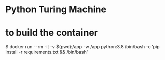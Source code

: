 # Python Turing Machine


# to build the container

$ docker run --rm -it -v $(pwd):/app -w /app python:3.8 /bin/bash -c 'pip install -r requirements.txt && /bin/bash'

